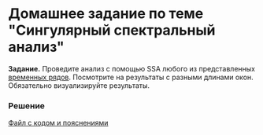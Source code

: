 # Домашнее задание по теме "Сингулярный спектральный анализ"

__Задание.__ Проведите анализ с помощью SSA любого из представленных [временных рядов](/Projects/05_Time_series/Series). Посмотрите на результаты с разными длинами окон. Обязательно визуализируйте результаты.

### Решение
[Файл с кодом и пояснениями](/Projects/05_Time_series/05_Singular_spectrum_analysis/Solution.ipynb)
